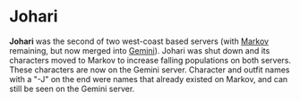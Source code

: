 # Johari

**Johari** was the second of two west-coast based servers (with
[Markov](Markov.md) remaining, but now merged into [Gemini](Gemini.md)). Johari
was shut down and its characters moved to Markov to increase falling populations
on both servers. These characters are now on the Gemini server. Character and
outfit names with a "-J" on the end were names that already existed on Markov,
and can still be seen on the Gemini server.
